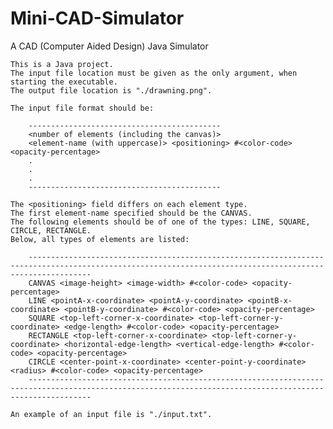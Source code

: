 # Mini-CAD-Simulator
A CAD (Computer Aided Design) Java Simulator

	This is a Java project.
	The input file location must be given as the only argument, when starting the executable.
	The output file location is "./drawning.png".

	The input file format should be:

		-------------------------------------------
		<number of elements (including the canvas)>
		<element-name (with uppercase)> <positioning> #<color-code> <opacity-percentage>
		.
		.
		.
		-------------------------------------------

	The <positioning> field differs on each element type.
	The first element-name specified should be the CANVAS.
	The following elements should be of one of the types: LINE, SQUARE, CIRCLE, RECTANGLE.
	Below, all types of elements are listed:

		----------------------------------------------------------------------------------------------------------------------------------------------------------
		CANVAS <image-height> <image-width> #<color-code> <opacity-percentage>
		LINE <pointA-x-coordinate> <pointA-y-coordinate> <pointB-x-coordinate> <pointB-y-coordinate> #<color-code> <opacity-percentage>
		SQUARE <top-left-corner-x-coordinate> <top-left-corner-y-coordinate> <edge-length> #<color-code> <opacity-percentage>
		RECTANGLE <top-left-corner-x-coordinate> <top-left-corner-y-coordinate> <horizontal-edge-length> <vertical-edge-length> #<color-code> <opacity-percentage>
		CIRCLE <center-point-x-coordinate> <center-point-y-coordinate> <radius> #<color-code> <opacity-percentage>
		----------------------------------------------------------------------------------------------------------------------------------------------------------

	An example of an input file is "./input.txt".
